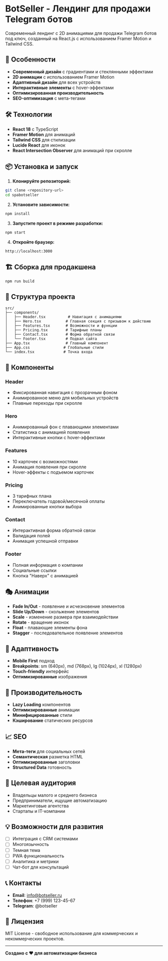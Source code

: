 # BotSeller - Лендинг для продажи Telegram ботов

Современный лендинг с 2D анимациями для продажи Telegram ботов под ключ, созданный на React.js с использованием Framer Motion и Tailwind CSS.

## 🚀 Особенности

- **Современный дизайн** с градиентами и стеклянными эффектами
- **2D анимации** с использованием Framer Motion
- **Адаптивный дизайн** для всех устройств
- **Интерактивные элементы** с hover-эффектами
- **Оптимизированная производительность**
- **SEO-оптимизация** с мета-тегами

## 🛠 Технологии

- **React 18** с TypeScript
- **Framer Motion** для анимаций
- **Tailwind CSS** для стилизации
- **Lucide React** для иконок
- **React Intersection Observer** для анимаций при скролле

## 📦 Установка и запуск

1. **Клонируйте репозиторий:**
```bash
git clone <repository-url>
cd spabotseller
```

2. **Установите зависимости:**
```bash
npm install
```

3. **Запустите проект в режиме разработки:**
```bash
npm start
```

4. **Откройте браузер:**
```
http://localhost:3000
```

## 🏗 Сборка для продакшена

```bash
npm run build
```

## 📁 Структура проекта

```
src/
├── components/
│   ├── Header.tsx          # Навигация с анимациями
│   ├── Hero.tsx           # Главная секция с призывом к действию
│   ├── Features.tsx       # Возможности и функции
│   ├── Pricing.tsx        # Тарифные планы
│   ├── Contact.tsx        # Форма обратной связи
│   └── Footer.tsx         # Подвал сайта
├── App.tsx                # Главный компонент
├── App.css               # Глобальные стили
└── index.tsx             # Точка входа
```

## 🎨 Компоненты

### Header
- Фиксированная навигация с прозрачным фоном
- Анимированное меню для мобильных устройств
- Плавные переходы при скролле

### Hero
- Анимированный фон с плавающими элементами
- Статистика с анимацией появления
- Интерактивные кнопки с hover-эффектами

### Features
- 10 карточек с возможностями
- Анимация появления при скролле
- Hover-эффекты с подъемом карточек

### Pricing
- 3 тарифных плана
- Переключатель годовой/месячной оплаты
- Анимированные кнопки выбора

### Contact
- Интерактивная форма обратной связи
- Валидация полей
- Анимация успешной отправки

### Footer
- Полная информация о компании
- Социальные ссылки
- Кнопка "Наверх" с анимацией

## 🎭 Анимации

- **Fade In/Out** - появление и исчезновение элементов
- **Slide Up/Down** - скольжение элементов
- **Scale** - изменение размера при взаимодействии
- **Rotate** - вращение иконок
- **Float** - плавающие элементы фона
- **Stagger** - последовательное появление элементов

## 📱 Адаптивность

- **Mobile First** подход
- **Breakpoints**: sm (640px), md (768px), lg (1024px), xl (1280px)
- **Touch-friendly** интерфейс
- **Оптимизированные** изображения

## 🚀 Производительность

- **Lazy Loading** компонентов
- **Оптимизированные** анимации
- **Минифицированные** стили
- **Кэширование** статических ресурсов

## 📈 SEO

- **Мета-теги** для социальных сетей
- **Семантическая** разметка HTML
- **Оптимизированные** заголовки
- **Structured Data** готовность

## 🎯 Целевая аудитория

- Владельцы малого и среднего бизнеса
- Предприниматели, ищущие автоматизацию
- Маркетинговые агентства
- Стартапы и IT-компании

## 💡 Возможности для развития

- [ ] Интеграция с CRM системами
- [ ] Многоязычность
- [ ] Темная тема
- [ ] PWA функциональность
- [ ] Аналитика и метрики
- [ ] Чат-бот для консультаций

## 📞 Контакты

- **Email**: info@botseller.ru
- **Телефон**: +7 (999) 123-45-67
- **Telegram**: @botseller

## 📄 Лицензия

MIT License - свободное использование для коммерческих и некоммерческих проектов.

---

**Создано с ❤️ для автоматизации бизнеса**

